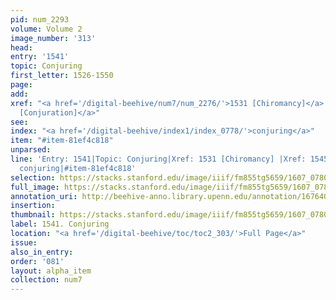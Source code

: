 ```yaml
---
pid: num_2293
volume: Volume 2
image_number: '313'
head:
entry: '1541'
topic: Conjuring
first_letter: 1526-1550
page:
add:
xref: "<a href='/digital-beehive/num7/num_2276/'>1531 [Chiromancy]</a>|<a href='/digital-beehive/num7/num_2298/'>1545
  [Conjuration]</a>"
see:
index: "<a href='/digital-beehive/index1/index_0778/'>conjuring</a>"
item: "#item-81ef4c818"
unparsed:
line: 'Entry: 1541|Topic: Conjuring|Xref: 1531 [Chiromancy] |Xref: 1545 [Conjuration]|Index:
  conjuring|#item-81ef4c818'
selection: https://stacks.stanford.edu/image/iiif/fm855tg5659/1607_0780/358,285,2898,1105/full/0/default.jpg
full_image: https://stacks.stanford.edu/image/iiif/fm855tg5659/1607_0780/full/full/0/default.jpg
annotation_uri: http://beehive-anno.library.upenn.edu/annotation/1676400792842
insertion:
thumbnail: https://stacks.stanford.edu/image/iiif/fm855tg5659/1607_0780/358,285,600,180/250,/0/default.jpg
label: 1541. Conjuring
location: "<a href='/digital-beehive/toc/toc2_303/'>Full Page</a>"
issue:
also_in_entry:
order: '081'
layout: alpha_item
collection: num7
---
```

